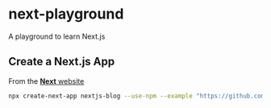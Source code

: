 # next-playground
A playground to learn Next.js

## Create a Next.js App

From the [**Next** website](https://nextjs.org/learn/basics/create-nextjs-app/setup "link to next tutorial")
```bash
npx create-next-app nextjs-blog --use-npm --example "https://github.com/vercel/next-learn-starter/tree/master/learn-starter"
```